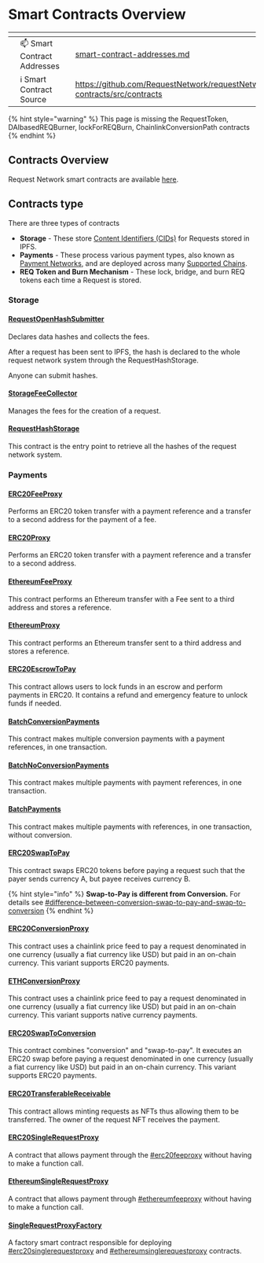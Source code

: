 # Smart Contracts Overview

<table data-view="cards"><thead><tr><th></th><th></th><th></th><th data-hidden data-card-target data-type="content-ref"></th></tr></thead><tbody><tr><td></td><td><span data-gb-custom-inline data-tag="emoji" data-code="1f4eb">📫</span> Smart Contract Addresses</td><td></td><td><a href="../smart-contract-addresses.md">smart-contract-addresses.md</a></td></tr><tr><td></td><td><span data-gb-custom-inline data-tag="emoji" data-code="2139">ℹ️</span> Smart Contract Source</td><td></td><td><a href="https://github.com/RequestNetwork/requestNetwork/tree/master/packages/smart-contracts/src/contracts">https://github.com/RequestNetwork/requestNetwork/tree/master/packages/smart-contracts/src/contracts</a></td></tr></tbody></table>

{% hint style="warning" %}
This page is missing the RequestToken, DAIbasedREQBurner, lockForREQBurn, ChainlinkConversionPath contracts
{% endhint %}

## Contracts Overview

Request Network smart contracts are available [here](https://github.com/RequestNetwork/requestNetwork/tree/master/packages/smart-contracts/src/contracts).

## Contracts type

There are three types of contracts

* **Storage** - These store [Content Identifiers (CIDs)](https://docs.ipfs.tech/concepts/content-addressing/) for Requests stored in IPFS.
* **Payments** - These process various payment types, also known as [Payment Networks](how-payment-networks-work.md), and are deployed across many [Supported Chains](../supported-chains.md).
* **REQ Token and Burn Mechanism** - These lock, bridge, and burn REQ tokens each time a Request is stored.

### Storage

#### [RequestOpenHashSubmitter](https://github.com/RequestNetwork/requestNetwork/blob/master/packages/smart-contracts/src/contracts/RequestOpenHashSubmitter.sol)

Declares data hashes and collects the fees.

After a request has been sent to IPFS, the hash is declared to the whole request network system through the RequestHashStorage.

Anyone can submit hashes.

#### [StorageFeeCollector](https://github.com/RequestNetwork/requestNetwork/blob/master/packages/smart-contracts/src/contracts/StorageFeeCollector.sol)

Manages the fees for the creation of a request.

#### [RequestHashStorage](https://github.com/RequestNetwork/requestNetwork/blob/master/packages/smart-contracts/src/contracts/RequestHashStorage.sol)

This contract is the entry point to retrieve all the hashes of the request network system.

### Payments

#### [ERC20FeeProxy](https://github.com/RequestNetwork/requestNetwork/blob/master/packages/smart-contracts/src/contracts/ERC20FeeProxy.sol)

Performs an ERC20 token transfer with a payment reference and a transfer to a second address for the payment of a fee.

#### [ERC20Proxy](https://github.com/RequestNetwork/requestNetwork/blob/master/packages/smart-contracts/src/contracts/ERC20Proxy.sol)

Performs an ERC20 token transfer with a payment reference and a transfer to a second address.

#### [EthereumFeeProxy](https://github.com/RequestNetwork/requestNetwork/blob/master/packages/smart-contracts/src/contracts/EthereumFeeProxy.sol)

This contract performs an Ethereum transfer with a Fee sent to a third address and stores a reference.

#### [EthereumProxy](https://github.com/RequestNetwork/requestNetwork/blob/master/packages/smart-contracts/src/contracts/EthereumProxy.sol)

This contract performs an Ethereum transfer sent to a third address and stores a reference.

#### [ERC20EscrowToPay](https://github.com/RequestNetwork/requestNetwork/blob/master/packages/smart-contracts/src/contracts/ERC20EscrowToPay.sol)

This contract allows users to lock funds in an escrow and perform payments in ERC20. It contains a refund and emergency feature to unlock funds if needed.

#### [BatchConversionPayments](https://github.com/RequestNetwork/requestNetwork/blob/master/packages/smart-contracts/src/contracts/BatchConversionPayments.sol)

This contract makes multiple conversion payments with a payment references, in one transaction.

#### [BatchNoConversionPayments](https://github.com/RequestNetwork/requestNetwork/blob/master/packages/smart-contracts/src/contracts/BatchNoConversionPayments.sol)

This contract makes multiple payments with payment references, in one transaction.

#### [BatchPayments](https://github.com/RequestNetwork/requestNetwork/blob/master/packages/smart-contracts/src/contracts/BatchPayments.sol)

This contract makes multiple payments with references, in one transaction, without conversion.

#### [ERC20SwapToPay](https://github.com/RequestNetwork/requestNetwork/blob/master/packages/smart-contracts/src/contracts/ERC20SwapToPay.sol)

This contract swaps ERC20 tokens before paying a request such that the payer sends currency A, but payee receives currency B.

{% hint style="info" %}
**Swap-to-Pay is different from Conversion.** For details see [#difference-between-conversion-swap-to-pay-and-swap-to-conversion](how-payment-networks-work.md#difference-between-conversion-swap-to-pay-and-swap-to-conversion "mention")
{% endhint %}

#### [ERC20ConversionProxy](https://github.com/RequestNetwork/requestNetwork/blob/master/packages/smart-contracts/src/contracts/Erc20ConversionProxy.sol)

This contract uses a chainlink price feed to pay a request denominated in one currency (usually a fiat currency like USD) but paid in an on-chain currency. This variant supports ERC20 payments.

#### [ETHConversionProxy](https://github.com/RequestNetwork/requestNetwork/blob/master/packages/smart-contracts/src/contracts/EthConversionProxy.sol)

This contract uses a chainlink price feed to pay a request denominated in one currency (usually a fiat currency like USD) but paid in an on-chain currency. This variant supports native currency payments.

#### [ERC20SwapToConversion](https://github.com/RequestNetwork/requestNetwork/blob/master/packages/smart-contracts/src/contracts/ERC20SwapToConversion.sol)

This contract combines "conversion" and "swap-to-pay". It executes an ERC20 swap before paying a request denominated in one currency (usually a fiat currency like USD) but paid in an on-chain currency. This variant supports ERC20 payments.

#### [ERC20TransferableReceivable](https://github.com/RequestNetwork/requestNetwork/blob/master/packages/smart-contracts/src/contracts/ERC20TransferableReceivable.sol)

This contract allows minting requests as NFTs thus allowing them to be transferred. The owner of the request NFT receives the payment.

#### [**ERC20SingleRequestProxy**](https://github.com/RequestNetwork/requestNetwork/blob/master/packages/smart-contracts/src/contracts/ERC20SingleRequestProxy.sol)

A contract that allows payment through the [#erc20feeproxy](contracts.md#erc20feeproxy "mention") without having to make a function call.

#### [**EthereumSingleRequestProxy**](https://github.com/RequestNetwork/requestNetwork/blob/master/packages/smart-contracts/src/contracts/EthereumSingleRequestProxy.sol)

A contract that allows payment through [#ethereumfeeproxy](contracts.md#ethereumfeeproxy "mention") without having to make a function call.

#### [**SingleRequestProxyFactory**](https://github.com/RequestNetwork/requestNetwork/blob/master/packages/smart-contracts/src/contracts/SingleRequestProxyFactory.sol)

A factory smart contract responsible for deploying [#erc20singlerequestproxy](contracts.md#erc20singlerequestproxy "mention") and [#ethereumsinglerequestproxy](contracts.md#ethereumsinglerequestproxy "mention") contracts.
